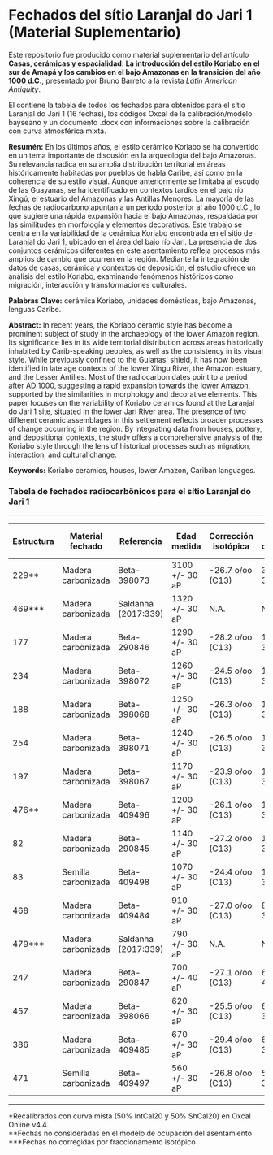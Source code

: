 # Fechados del sítio Laranjal do Jari 1 (Material Suplementario)

Este repositorio fue producido como material suplementario del artículo **Casas, cerámicas y espacialidad: La introducción del estilo Koriabo en el sur de Amapá y los cambios en el bajo Amazonas en la transición del año 1000 d.C.**, presentado por Bruno Barreto a la revista *Latin American Antiquity*.

El contiene la tabela de todos los fechados para obtenidos para el sítio Laranjal do Jari 1 (16 fechas), los códigos Oxcal de la calibración/modelo bayseano y un documento .docx con informaciones sobre la calibración con curva atmosférica mixta.

**Resumén:** En los últimos años, el estilo cerámico Koriabo se ha convertido en un tema importante de discusión en la arqueología del bajo Amazonas. Su relevancia radica en su amplia distribución territorial en áreas históricamente habitadas por pueblos de habla Caribe, así como en la coherencia de su estilo visual. Aunque anteriormente se limitaba al escudo de las Guayanas, se ha identificado en contextos tardíos en el bajo río Xingú, el estuario del Amazonas y las Antillas Menores. La mayoría de las fechas de radiocarbono apuntan a un período posterior al año 1000 d.C., lo que sugiere una rápida expansión hacia el bajo Amazonas, respaldada por las similitudes en morfología y elementos decorativos. Este trabajo se centra en la variabilidad de la cerámica Koriabo encontrada en el sitio de Laranjal do Jari 1, ubicado en el área del bajo río Jari. La presencia de dos conjuntos cerámicos diferentes en este asentamiento refleja procesos más amplios de cambio que ocurren en la región. Mediante la integración de datos de casas, cerámica y contextos de deposición, el estudio ofrece un análisis del estilo Koriabo, examinando fenómenos históricos como migración, interacción y transformaciones culturales.

**Palabras Clave:** cerámica Koriabo, unidades domésticas, bajo Amazonas, lenguas Caribe.

**Abstract:** In recent years, the Koriabo ceramic style has become a prominent subject of study in the archaeology of the lower Amazon region. Its significance lies in its wide territorial distribution across areas historically inhabited by Carib-speaking peoples, as well as the consistency in its visual style. While previously confined to the Guianas' shield, it has now been identified in late age contexts of the lower Xingu River, the Amazon estuary, and the Lesser Antilles. Most of the radiocarbon dates point to a period after AD 1000, suggesting a rapid expansion towards the lower Amazon, supported by the similarities in morphology and decorative elements. This paper focuses on the variability of Koriabo ceramics found at the Laranjal do Jari 1 site, situated in the lower Jari River area. The presence of two different ceramic assemblages in this settlement reflects broader processes of change occurring in the region. By integrating data from houses, pottery, and depositional contexts, the study offers a comprehensive analysis of the Koriabo style through the lens of historical processes such as migration, interaction, and cultural change.

**Keywords:** Koriabo ceramics, houses, lower Amazon, Cariban languages.


### Tabela de fechados radiocarbônicos para el sítio Laranjal do Jari 1
---------------------------------------------------------------------------

| Estructura | Material fechado    | Referencia          | Edad medida    | Corrección isotópica | Edad corregida | Edad calibrada (2σ)*   | Estilo cerámico  |
|------------|---------------------|---------------------|----------------|----------------------|----------------|------------------------|------------------|
| 229**        | Madera carbonizada  | Beta-398073         | 3100 +/- 30 aP | -26.7 o/oo (C13)     | 3070 +/- 30 aP | 1411 – 1226 aC (95.4%) | Jari             |
| 469***        | Madera carbonizada  | Saldanha (2017:339) | 1320 +/- 30 aP | N.A.                 | N.A.           | 659 – 774 dC (95.4%)   | Hachurado-Zonado |
| 177        | Madera carbonizada  | Beta-290846         | 1290 +/- 30 aP | -28.2 o/oo (C13)     | 1240 +/- 30 aP | 768 – 886 dC (72.2%)   | Jari             |
| 234        | Madera carbonizada  | Beta-398072         | 1260 +/- 30 aP | -24.5 o/oo (C13)     | 1270 +/- 30 aP | 673 – 778 dC (67.4%)   | Jari             |
| 188        | Madera carbonizada  | Beta-398068         | 1250 +/- 30 aP | -26.3 o/oo (C13)     | 1230 +/- 30 aP | 770 – 890 dC (81.1%)   | Jari             |
| 254        | Madera carbonizada  | Beta-398071         | 1240 +/- 30 aP | -26.5 o/oo (C13)     | 1220 +/- 30 aP | 770 – 894 dC (85.9%)   | Jari             |
| 197        | Madera carbonizada  | Beta-398067         | 1170 +/- 30 aP | -23.9 o/oo (C13)     | 1190 +/- 30 aP | 772 – 901 dC (78.7%)   | Jari             |
| 476**        | Madera carbonizada  | Beta-409496         | 1200 +/- 30 aP | -26.1 o/oo (C13)     | 1180 +/- 30 aP | 772 – 905 dC (68.6%)   | Koriabo          |
| 82         | Madera carbonizada  | Beta-290845         | 1140 +/- 30 aP | -27.2 o/oo (C13)     | 1100 +/- 30 aP | 892 – 1020 dC (95.4%)  | Jari             |
| 83         | Semilla carbonizada | Beta-409498         | 1070 +/- 30 aP | -24.4 o/oo (C13)     | 1080 +/- 30 aP | 946 – 1028 dC (73.6%)  | Jari             |
| 468        | Madera carbonizada  | Beta-409484         | 910 +/- 30 aP  | -27.0 o/oo (C13)     | 880 +/- 30 aP  | 1146 – 1265 dC (85.6%) | Koriabo          |
| 479***        | Madera carbonizada  | Saldanha (2017:339) | 790 +/- 30 aP  | N.A.                 | N.A.           | 1219 – 1283 dC (95.4%) | Koriabo          |
| 247        | Madera carbonizada  | Beta-290847         | 700 +/- 40 aP  | -27.1 o/oo (C13)     | 660 +/- 40 aP  | 1283 – 1396 dC (95.4%) | Koriabo          |
| 457        | Madera carbonizada  | Beta-398066         | 620 +/- 30 aP  | -25.5 o/oo (C13)     | 610 +/- 30 aP  | 1301 – 1370 dC (68.7%) | Koriabo          |
| 386        | Madera carbonizada  | Beta-409485         | 670 +/- 30 aP  | -29.4 o/oo (C13)     | 600 +/- 30 aP  | 1303 – 1368 dC (64.7%) | Koriabo          |
| 471        | Semilla carbonizada | Beta-409497         | 560 +/- 30 aP  | -26.8 o/oo (C13)     | 530 +/- 30 aP  | 1395 – 1448 dC (91.1%) | Koriabo          |
--------------------------------------------------------------------------------------------------------------------------------------------------------------
*Recalibrados con curva mista (50% IntCal20 y 50% ShCal20) en Oxcal Online v4.4.                                                                             
**Fechas no consideradas en el modelo de ocupación del asentamiento                                                                                          
***Fechas no corregidas por fraccionamento isotópico                                                                                                         
